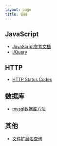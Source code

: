```yaml
---
layout: page
title: 链接
---
```




JavaScript
----------
- [JavaScript参考文档](https://developer.mozilla.org/zh-CN/docs/Web/JavaScript/Reference)
- [JQuery](http://www.jquery123.com/)


HTTP
----
- [HTTP Status Codes](http://www.restapitutorial.com/httpstatuscodes.html)


数据库
----
- [mysql数据库方法](https://dev.mysql.com/doc/refman/5.7/en/func-op-summary-ref.html)


其他
---
- [文件扩展名查询](http://filext.com/)